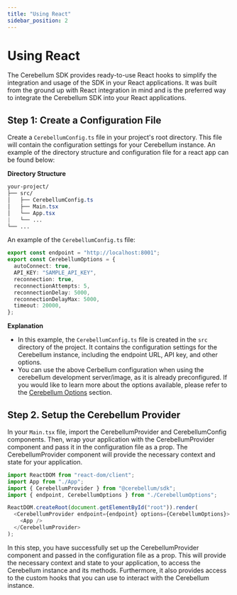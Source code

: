 ```yaml
---
title: "Using React"
sidebar_position: 2
---
```


# Using React

The Cerebellum SDK provides ready-to-use React hooks to simplify the integration and usage of the SDK in your React applications. It was built from the ground up with React integration in mind and is the preferred way to integrate the Cerebellum SDK into your React applications.

## Step 1: Create a Configuration File

Create a `CerebellumConfig.ts` file in your project's root directory. This file will contain the configuration settings for your Cerebellum instance. An example of the directory structure and configuration file for a react app can be found below:

**Directory Structure**

```css
your-project/
├── src/
│   ├── CerebellumConfig.ts
│   ├── Main.tsx
│   └── App.tsx
|   └── ...
└── ...
```

An example of the `CerebellumConfig.ts` file:

```typescript
export const endpoint = "http://localhost:8001";
export const CerebellumOptions = {
  autoConnect: true,
  API_KEY: "SAMPLE_API_KEY",
  reconnection: true,
  reconnectionAttempts: 5,
  reconnectionDelay: 5000,
  reconnectionDelayMax: 5000,
  timeout: 20000,
};
```

**Explanation**

- In this example, the `CerebellumConfig.ts` file is created in the `src` directory of the project. It contains the configuration settings for the Cerebellum instance, including the endpoint URL, API key, and other options.
- You can use the above Cerbellum configuration when using the cerebellum development server/image, as it is already preconfigured. If you would like to learn more about the options available, please refer to the [Cerebellum Options](#cerebellum-options) section.

## Step 2. Setup the Cerebellum Provider

In your `Main.tsx` file, import the CerebellumProvider and CerebellumConfig components. Then, wrap your application with the CerebellumProvider component and pass it in the configuration file as a prop. The CerebellumProvider component will provide the necessary context and state for your application.

```typescript
import ReactDOM from "react-dom/client";
import App from "./App";
import { CerebellumProvider } from "@cerebellum/sdk";
import { endpoint, CerebellumOptions } from "./CerebellumOptions";

ReactDOM.createRoot(document.getElementById("root")).render(
  <CerebellumProvider endpoint={endpoint} options={CerebellumOptions}>
    <App />
  </CerebellumProvider>
);
```

In this step, you have successfully set up the CerebellumProvider component and passed in the configuration file as a prop. This will provide the necessary context and state to your application, to access the Cerebellum instance and its methods. Furthermore, it also provides access to the custom hooks that you can use to interact with the Cerebellum instance.
